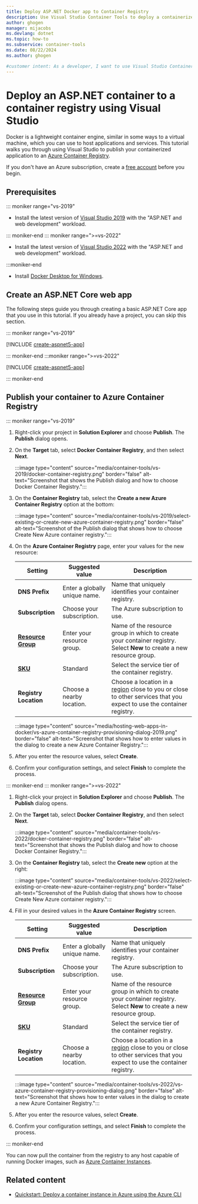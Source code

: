 ```yaml
---
title: Deploy ASP.NET Docker app to Container Registry
description: Use Visual Studio Container Tools to deploy a containerized ASP.NET or ASP.NET Core web app to Azure Container Registry.
author: ghogen
manager: mijacobs
ms.devlang: dotnet
ms.topic: how-to
ms.subservice: container-tools
ms.date: 08/22/2024
ms.author: ghogen

#customer intent: As a developer, I want to use Visual Studio Container Tools, so I can deploy a containerized ASP.NET or ASP.NET Core web app to Azure Container Registry.
---
```


# Deploy an ASP.NET container to a container registry using Visual Studio

Docker is a lightweight container engine, similar in some ways to a virtual machine, which you can use to host applications and services.
This tutorial walks you through using Visual Studio to publish your containerized application to an [Azure Container Registry](https://azure.microsoft.com/services/container-registry).

If you don't have an Azure subscription, create a [free account](https://azure.microsoft.com/free/dotnet/?utm_source=acr-publish-doc&utm_medium=docs&utm_campaign=docs) before you begin.

## Prerequisites

::: moniker range="vs-2019"

- Install the latest version of [Visual Studio 2019](https://visualstudio.microsoft.com/downloads/?cid=learn-onpage-download-cta) with the "ASP.NET and web development" workload.

::: moniker-end
::: moniker range=">=vs-2022"

- Install the latest version of [Visual Studio 2022](https://visualstudio.microsoft.com/downloads/?cid=learn-onpage-download-cta) with the "ASP.NET and web development" workload.

:::moniker-end

- Install [Docker Desktop for Windows](https://docs.docker.com/desktop/windows/install/).

## Create an ASP.NET Core web app

The following steps guide you through creating a basic ASP.NET Core app that you use in this tutorial. If you already have a project, you can skip this section.

::: moniker range="vs-2019"

[!INCLUDE [create-aspnet5-app](../azure/includes/vs-2019/create-aspnet5-app-2019.md)]

::: moniker-end
:::moniker range=">=vs-2022"

[!INCLUDE [create-aspnet5-app](../azure/includes/vs-2022/create-aspnet5-app-2022.md)]

::: moniker-end

## Publish your container to Azure Container Registry

::: moniker range="vs-2019"

1. Right-click your project in **Solution Explorer** and choose **Publish**. The **Publish** dialog opens.

1. On the **Target** tab, select **Docker Container Registry**, and then select **Next**.

   :::image type="content" source="media/container-tools/vs-2019/docker-container-registry.png" border="false" alt-text="Screenshot that shows the Publish dialog and how to choose Docker Container Registry.":::

1. On the **Container Registry** tab, select the **Create a new Azure Container Registry** option at the bottom:

   :::image type="content" source="media/container-tools/vs-2019/select-existing-or-create-new-azure-container-registry.png" border="false" alt-text="Screenshot of the Publish dialog that shows how to choose Create New Azure container registry.":::

1. On the **Azure Container Registry** page, enter your values for the new resource:

   | Setting      | Suggested value  | Description                                |
   | ------------ |  ------- | -------------------------------------------------- |
   | **DNS Prefix** | Enter a globally unique name. | Name that uniquely identifies your container registry. |
   | **Subscription** | Choose your subscription. | The Azure subscription to use. |
   | **[Resource Group](/azure/azure-resource-manager/resource-group-overview)** | Enter your resource group. | Name of the resource group in which to create your container registry. Select **New** to create a new resource group. |
   | **[SKU](/azure/container-registry/container-registry-skus)** | Standard | Select the service tier of the container registry. |
   | **Registry Location** | Choose a nearby location. | Choose a location in a [region](https://azure.microsoft.com/regions/) close to you or close to other services that you expect to use the container registry. |

   :::image type="content" source="media/hosting-web-apps-in-docker/vs-azure-container-registry-provisioning-dialog-2019.png" border="false" alt-text="Screenshot that shows how to enter values in the dialog to create a new Azure Container Registry.":::

1. After you enter the resource values, select **Create**.

1. Confirm your configuration settings, and select **Finish** to complete the process.

::: moniker-end
::: moniker range=">=vs-2022"

1. Right-click your project in **Solution Explorer** and choose **Publish**. The **Publish** dialog opens.

1. On the **Target** tab, select **Docker Container Registry**, and then select **Next**.

   :::image type="content" source="media/container-tools/vs-2022/docker-container-registry.png" border="false" alt-text="Screenshot that shows the Publish dialog and how to choose Docker Container Registry.":::

1. On the **Container Registry** tab, select the **Create new** option at the right:

   :::image type="content" source="media/container-tools/vs-2022/select-existing-or-create-new-azure-container-registry.png" border="false" alt-text="Screenshot of the Publish dialog that shows how to choose Create New Azure container registry.":::

1. Fill in your desired values in the **Azure Container Registry** screen.

   | Setting      | Suggested value  | Description                                |
   | ------------ |  ------- | -------------------------------------------------- |
   | **DNS Prefix** | Enter a globally unique name. | Name that uniquely identifies your container registry. |
   | **Subscription** | Choose your subscription. | The Azure subscription to use. |
   | **[Resource Group](/azure/azure-resource-manager/resource-group-overview)** | Enter your resource group. | Name of the resource group in which to create your container registry. Select **New** to create a new resource group. |
   | **[SKU](/azure/container-registry/container-registry-skus)** | Standard | Select the service tier of the container registry. |
   | **Registry Location** | Choose a nearby location. | Choose a location in a [region](https://azure.microsoft.com/regions/) close to you or close to other services that you expect to use the container registry. |

   :::image type="content" source="media/container-tools/vs-2022/vs-azure-container-registry-provisioning-dialog.png" border="false" alt-text="Screenshot that shows how to enter values in the dialog to create a new Azure Container Registry.":::

1. After you enter the resource values, select **Create**.

1. Confirm your configuration settings, and select **Finish** to complete the process.

::: moniker-end

You can now pull the container from the registry to any host capable of running Docker images, such as [Azure Container Instances](/azure/container-instances/container-instances-tutorial-deploy-app).

## Related content

- [Quickstart: Deploy a container instance in Azure using the Azure CLI](/azure/container-instances/container-instances-quickstart)
